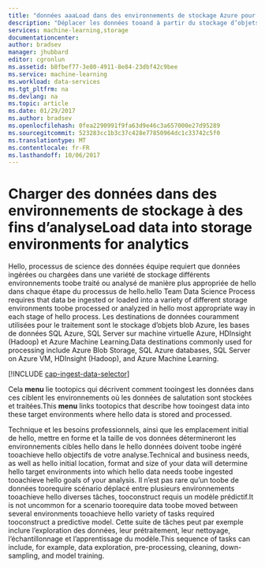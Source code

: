 ```yaml
---
title: "données aaaLoad dans des environnements de stockage Azure pour analytique | Documents Microsoft"
description: "Déplacer les données tooand à partir du stockage d’objets Blob Azure"
services: machine-learning,storage
documentationcenter: 
author: bradsev
manager: jhubbard
editor: cgronlun
ms.assetid: b8fbef77-3e80-4911-8e84-23dbf42c9bee
ms.service: machine-learning
ms.workload: data-services
ms.tgt_pltfrm: na
ms.devlang: na
ms.topic: article
ms.date: 01/29/2017
ms.author: bradsev
ms.openlocfilehash: 0fea2290991f9fa63d9e46c3a657000e27d95289
ms.sourcegitcommit: 523283cc1b3c37c428e77850964dc1c33742c5f0
ms.translationtype: MT
ms.contentlocale: fr-FR
ms.lasthandoff: 10/06/2017
---
```

# <a name="load-data-into-storage-environments-for-analytics"></a><span data-ttu-id="72dd2-103">Charger des données dans des environnements de stockage à des fins d’analyse</span><span class="sxs-lookup"><span data-stu-id="72dd2-103">Load data into storage environments for analytics</span></span>
<span data-ttu-id="72dd2-104">Hello, processus de science des données équipe requiert que données ingérées ou chargées dans une variété de stockage différents environnements toobe traité ou analysé de manière plus appropriée de hello dans chaque étape du processus de hello.</span><span class="sxs-lookup"><span data-stu-id="72dd2-104">hello Team Data Science Process requires that data be ingested or loaded into a variety of different storage environments toobe processed or analyzed in hello most appropriate way in each stage of hello process.</span></span> <span data-ttu-id="72dd2-105">Les destinations de données couramment utilisées pour le traitement sont le stockage d’objets blob Azure, les bases de données SQL Azure, SQL Server sur machine virtuelle Azure, HDInsight (Hadoop) et Azure Machine Learning.</span><span class="sxs-lookup"><span data-stu-id="72dd2-105">Data destinations commonly used for processing include Azure Blob Storage, SQL Azure databases, SQL Server on Azure VM, HDInsight (Hadoop), and Azure Machine Learning.</span></span> 

[!INCLUDE [cap-ingest-data-selector](../../includes/cap-ingest-data-selector.md)]

<span data-ttu-id="72dd2-106">Cela **menu** lie tootopics qui décrivent comment tooingest les données dans ces ciblent les environnements où les données de salutation sont stockées et traitées.</span><span class="sxs-lookup"><span data-stu-id="72dd2-106">This **menu** links tootopics that describe how tooingest data into these target environments where hello data is stored and processed.</span></span>

<span data-ttu-id="72dd2-107">Technique et les besoins professionnels, ainsi que les emplacement initial de hello, mettre en forme et la taille de vos données détermineront les environnements cibles hello dans le hello données doivent toobe ingéré tooachieve hello objectifs de votre analyse.</span><span class="sxs-lookup"><span data-stu-id="72dd2-107">Technical and business needs, as well as hello initial location, format and size of your data will determine hello target environments into which hello data needs toobe ingested tooachieve hello goals of your analysis.</span></span> <span data-ttu-id="72dd2-108">Il n’est pas rare qu’un toobe de données toorequire scénario déplacé entre plusieurs environnements tooachieve hello diverses tâches, tooconstruct requis un modèle prédictif.</span><span class="sxs-lookup"><span data-stu-id="72dd2-108">It is not uncommon for a scenario toorequire data toobe moved between several environments tooachieve hello variety of tasks required tooconstruct a predictive model.</span></span> <span data-ttu-id="72dd2-109">Cette suite de tâches peut par exemple inclure l’exploration des données, leur prétraitement, leur nettoyage, l’échantillonnage et l’apprentissage du modèle.</span><span class="sxs-lookup"><span data-stu-id="72dd2-109">This sequence of tasks can include, for example, data exploration, pre-processing, cleaning, down-sampling, and model training.</span></span>

